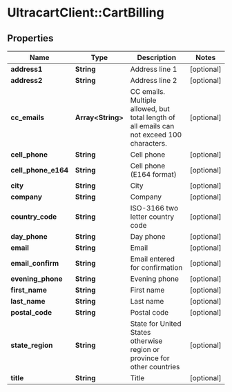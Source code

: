 # UltracartClient::CartBilling

## Properties
Name | Type | Description | Notes
------------ | ------------- | ------------- | -------------
**address1** | **String** | Address line 1 | [optional] 
**address2** | **String** | Address line 2 | [optional] 
**cc_emails** | **Array&lt;String&gt;** | CC emails.  Multiple allowed, but total length of all emails can not exceed 100 characters. | [optional] 
**cell_phone** | **String** | Cell phone | [optional] 
**cell_phone_e164** | **String** | Cell phone (E164 format) | [optional] 
**city** | **String** | City | [optional] 
**company** | **String** | Company | [optional] 
**country_code** | **String** | ISO-3166 two letter country code | [optional] 
**day_phone** | **String** | Day phone | [optional] 
**email** | **String** | Email | [optional] 
**email_confirm** | **String** | Email entered for confirmation | [optional] 
**evening_phone** | **String** | Evening phone | [optional] 
**first_name** | **String** | First name | [optional] 
**last_name** | **String** | Last name | [optional] 
**postal_code** | **String** | Postal code | [optional] 
**state_region** | **String** | State for United States otherwise region or province for other countries | [optional] 
**title** | **String** | Title | [optional] 


